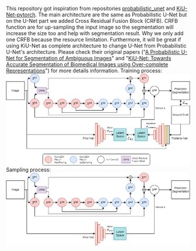 This repository got inspiration from repositories [probabilistic_unet](https://github.com/SimonKohl/probabilistic_unet) and [KiU-Net-pytorch](https://github.com/jeya-maria-jose/KiU-Net-pytorch). The main architecture are the same as Probabilistic U-Net but on the U-Net part we added Cross Residual Fusion Block (CRFB). CRFB function are for up-sampling the input image so the segmentation will increase the size too and help with segmentation result. Why we only add one CRFB because the resource limitation. Furthermore, it will be great if using KiU-Net as complete architecture to change U-Net from Probabilistic U-Net's architecture. Please check their original papers ("[A Probabilistic U-Net for Segmentation of Ambiguous Images](https://arxiv.org/abs/1806.05034)" and "[KiU-Net: Towards Accurate Segmentation of Biomedical Images using Over-complete Representations](https://arxiv.org/abs/2006.04878)") for more details information.
Training process:<br>
![Training](https://github.com/rizalmaulanaa/Prob-U-Net-CRFB/blob/main/Models-Probabilistic%20U-Net_CRFB_training.png)<br>
Sampling process:<br>
![Sampling](https://github.com/rizalmaulanaa/Prob-U-Net-CRFB/blob/main/Models-Probabilistic%20U-Net_CRFB_sampling.png)<br>
